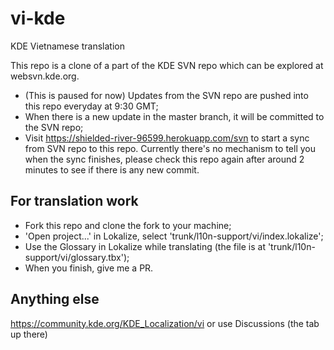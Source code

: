 # vi-kde
KDE Vietnamese translation

This repo is a clone of a part of the KDE SVN repo which can be explored at websvn.kde.org.
- (This is paused for now) Updates from the SVN repo are pushed into this repo everyday at 9:30 GMT;
- When there is a new update in the master branch, it will be committed to the SVN repo;
- Visit https://shielded-river-96599.herokuapp.com/svn to start a sync from SVN repo to this repo. Currently there's no mechanism to tell you when the sync finishes, please check this repo again after around 2 minutes to see if there is any new commit.

## For translation work
- Fork this repo and clone the fork to your machine;
- 'Open project...' in Lokalize, select 'trunk/l10n-support/vi/index.lokalize';
- Use the Glossary in Lokalize while translating (the file is at 'trunk/l10n-support/vi/glossary.tbx');
- When you finish, give me a PR.

## Anything else
https://community.kde.org/KDE_Localization/vi or use Discussions (the tab up there)
